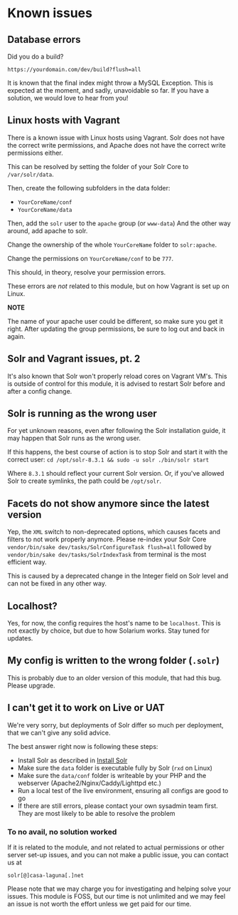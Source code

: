 # Known issues

## Database errors

Did you do a build?

`https://yourdomain.com/dev/build?flush=all`

It is known that the final index might throw a MySQL Exception.
This is expected at the moment, and sadly, unavoidable so far.
If you have a solution, we would love to hear from you!


## Linux hosts with Vagrant

There is a known issue with Linux hosts using Vagrant. Solr does not have
the correct write permissions, and Apache does not have the correct write permissions either.

This can be resolved by setting the folder of your Solr Core to `/var/solr/data`.

Then, create the following subfolders in the data folder:
- `YourCoreName/conf`
- `YourCoreName/data`

Then, add the `solr` user to the `apache` group (or `www-data`)
And the other way around, add apache to solr.

Change the ownership of the whole `YourCoreName` folder to `solr:apache`.

Change the permissions on `YourCoreName/conf` to be `777`.

This should, in theory, resolve your permission errors.

These errors are _not_ related to this module, but on how Vagrant is set up on Linux.

**NOTE**

The name of your apache user could be different, so make sure you get it right.
After updating the group permissions, be sure to log out and back in again.

## Solr and Vagrant issues, pt. 2

It's also known that Solr won't properly reload cores on Vagrant VM's. This is outside
of control for this module, it is advised to restart Solr before and after a config change.

## Solr is running as the wrong user

For yet unknown reasons, even after following the Solr installation guide, it may happen
that Solr runs as the wrong user.

If this happens, the best course of action is to stop Solr and start it with the correct user:
`cd /opt/solr-8.3.1 && sudo -u solr ./bin/solr start`

Where `8.3.1` should reflect your current Solr version. Or, if you've allowed Solr to create
symlinks, the path could be `/opt/solr`.

## Facets do not show anymore since the latest version

Yep, the `XML` switch to non-deprecated options, which causes facets and filters to not work properly anymore.
Please re-index your Solr Core `vendor/bin/sake dev/tasks/SolrConfigureTask flush=all` followed
by `vendor/bin/sake dev/tasks/SolrIndexTask` from terminal is the most efficient way.

This is caused by a deprecated change in the Integer field on Solr level and can not be fixed in any
other way.

## Localhost?

Yes, for now, the config requires the host's name to be `localhost`. This is not exactly by choice,
but due to how Solarium works. Stay tuned for updates.

## My config is written to the wrong folder (`.solr`)

This is probably due to an older version of this module, that had this bug. Please upgrade.

## I can't get it to work on Live or UAT

We're very sorry, but deployments of Solr differ so much per deployment, that we can't
give any solid advice.

The best answer right now is following these steps:
- Install Solr as described in [Install Solr](../02-Solr.md)
- Make sure the `data` folder is executable fully by Solr (`rxd` on Linux)
- Make sure the `data/conf` folder is writeable by your PHP and the webserver (Apache2/Nginx/Caddy/Lighttpd etc.)
- Run a local test of the live environment, ensuring all configs are good to go
- If there are still errors, please contact your own sysadmin team first. They are most likely to be able to
resolve the problem

### To no avail, no solution worked

If it is related to the module, and not related to actual permissions or other server set-up issues, and you
 can not make a public issue, you can contact us at
 
`solr[@]casa-laguna[.]net`

Please note that we may charge you for investigating and helping solve your issues. This module is FOSS, but
our time is not unlimited and we may feel an issue is not worth the effort unless we get paid for our time.
